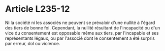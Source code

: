 # Article L235-12

Ni la société ni les associés ne peuvent se prévaloir d'une nullité à l'égard des tiers de bonne foi. Cependant, la nullité résultant de l'incapacité ou d'un vice du consentement est opposable même aux tiers, par l'incapable et ses représentants légaux, ou par l'associé dont le consentement a été surpris par erreur, dol ou violence.